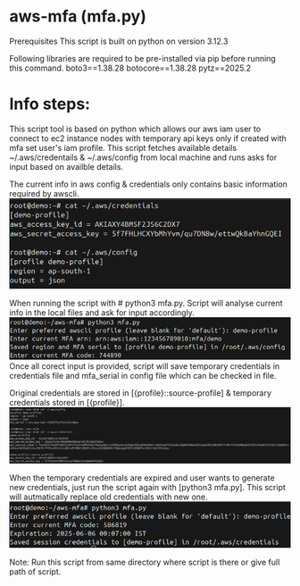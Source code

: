 # aws-mfa (mfa.py)

Prerequisites
This script is built on python on version 3.12.3

Following libraries are required to be pre-installed via pip before running this command.
boto3==1.38.28
botocore==1.38.28
pytz==2025.2


# Info steps:

This script tool is based on python which allows our aws iam user to connect to ec2 instance nodes with temporary api keys only if created with mfa set user's iam profile. This script fetches available details ~/.aws/credentails & ~/.aws/config from local machine and runs asks for input based on availble details.


The current info in aws config & credentials only contains basic information required by awscli.
![alt text](<screenshots/Screenshot from 2025-06-04 10-01-26.png>)

When running the script with # python3 mfa.py. Script will analyse current info in the local files and ask for input accordingly.
![alt text](<screenshots/Screenshot from 2025-06-04 10-11-31.png>)
Once all corect input is provided, script will save temporary credentials in credentials file and mfa_serial in config file which can be checked in file.

Original credentials are stored in [{profile}::source-profile] & temporary credentials stored in [{profile}].
![alt text](<screenshots/Screenshot from 2025-06-04 10-18-04.png>)


When the temporary credentials are expired and user wants to generate new credentials, just run the script again with [python3 mfa.py]. This script will autmatically replace old credentials with new one.
![alt text](<screenshots/Screenshot from 2025-06-04 12-07-10.png>)


Note: Run this script from same directory where script is there or give full path of script.
